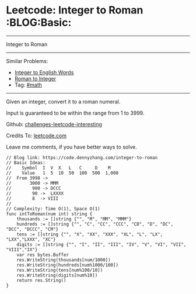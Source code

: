 # Leetcode: Integer to Roman     :BLOG:Basic:


---

Integer to Roman  

---

Similar Problems:  
-   [Integer to English Words](https://code.dennyzhang.com/integer-to-english-words)
-   [Roman to Integer](https://code.dennyzhang.com/roman-to-integer)
-   Tag: [#math](https://code.dennyzhang.com/tag/math)

---

Given an integer, convert it to a roman numeral.  

Input is guaranteed to be within the range from 1 to 3999.  

Github: [challenges-leetcode-interesting](https://github.com/DennyZhang/challenges-leetcode-interesting/tree/master/integer-to-roman)  

Credits To: [leetcode.com](https://leetcode.com/problems/integer-to-roman/description/)  

Leave me comments, if you have better ways to solve.  

    // Blog link: https://code.dennyzhang.com/integer-to-roman
    // Basic Ideas:
    //    Symbol  I  V  X   L   C     D    M
    //    Value   1  5  10  50  100  500  1,000
    //  From 3998 -> 
    //       3000 -> MMM
    //        900 -> DCCC
    //        90 ->  LXXXX
    //        8  -> VIII
    //      
    // Complexity: Time O(1), Space O(1)
    func intToRoman(num int) string {
        thousands := []string {"", "M", "MM", "MMM"}
        hundreds := []string {"", "C", "CC", "CCC", "CD", "D", "DC", "DCC", "DCCC", "CM"}
        tens := []string {"", "X", "XX", "XXX", "XL", "L", "LX", "LXX","LXXX", "XC"}
        digits := []string {"", "I", "II", "III", "IV", "V", "VI", "VII", "VIII","IX"}
        var res bytes.Buffer
        res.WriteString(thousands[num/1000])
        res.WriteString(hundreds[num%1000/100])
        res.WriteString(tens[num%100/10])
        res.WriteString(digits[num%10])
        return res.String()
    }